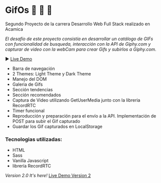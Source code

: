 # GifOs :crystal_ball: :art: :space_invader: 
Segundo Proyecto de la carrera Desarrollo Web Full Stack realizado en Acamica

*El desafío de este proyecto consistía en desarrollar un catálogo de GIFs con funcionalidad de busqueda, interacción con la API de Giphy.com y capturar de video con la webCam para crear Gifs y subirlos a Giphy.com.*

:arrow_forward: [Live Demo](https://gifoslyiu.netlify.app/index.html)

* Barra de navegación
* 2 Themes: Light Theme y Dark Theme
* Manejo del DOM
* Galeria de Gifs
* Sección tendencias
* Sección recomendados
* Captura de Video utilizando GetUserMedia junto con la libreria RecordRTC
* Timer funcional
* Reproducción y preparación para el envío a la API. Implementación de POST para subir el Gif capturado
* Guardar los Gif capturados en LocalStorage

### Tecnologias utilizadas:
- HTML
- Sass
- Vanilla Javascript 
- librería RecordRTC




*Version 2.0 It's here!*
[Live Demo Version 2](https://gifos-version2.vercel.app/)
